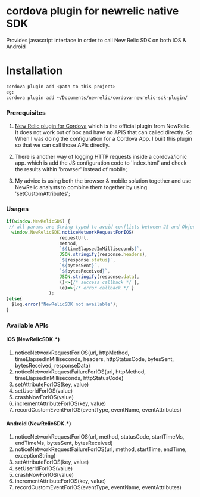 # cordova plugin for newrelic native SDK

Provides javascript interface in order to call New Relic SDK on both IOS & Android

# Installation
```bash
cordova plugin add <path to this project>
eg: 
cordova plugin add ~/Documents/newrelic/cordova-newrelic-sdk-plugin/
```

### Prerequisites
1. [New Relic plugin for Cordova](https://github.com/newrelic/newrelic-cordova-plugin.git)
which is the official plugin from NewRelic. It does not work out of box and have no APIS that can called directly.
So When I was doing the configuration for a Cordova App. I built this plugin so that we can call those APIs directly.

2. There is another way of logging HTTP requests inside a cordova/ionic app. 
which is add the JS configuration code to 'index.html' and check the results within 'browser' instead of mobile;

3. My advice is using both the browser & mobile solution together and use NewRelic analysts to combine them together by using 'setCustomAttributes';

### Usages

```javascript
if(window.NewRelicSDK) {
 // all params are String-typed to avoid conflicts between JS and ObjectiveC/JAVA
  window.NewRelicSDK.noticeNetworkRequestForIOS(
  					requestUrl,
  					method,
  					`${timeElapsedInMilliseconds}`,
  					JSON.stringify(response.headers),
  					`${response.status}`,
  					`${bytesSent}`,
  					`${bytesReceived}`,
  					JSON.stringify(response.data),
  					()=>{/* success callback */ },
  					(e)=>{/* error callback */ }
  				);
}else{
  $log.error("NewRelicSDK not available");
}
```
### Available APIs

#### IOS (NewRelicSDK.*)
1. noticeNetworkRequestForIOS(url, httpMethod, timeElapsedInMilliseconds, headers, httpStatusCode, bytesSent, bytesReceived, responseData)
2. noticeNetworkRequestFailureForIOS(url, httpMethod, timeElapsedInMilliseconds, httpStatusCode)
3. setAttributeForIOS(key, value)
4. setUserIdForIOS(value)
5. crashNowForIOS(value)
6. incrementAttributeForIOS(key, value)
7. recordCustomEventForIOS(eventType, eventName, eventAttributes)

#### Android (NewRelicSDK.*)
1. noticeNetworkRequestForIOS(url, method, statusCode, startTimeMs, endTimeMs, bytesSent, bytesReceived)
2. noticeNetworkRequestFailureForIOS(url, method, startTime, endTime, exceptionString)
3. setAttributeForIOS(key, value)
4. setUserIdForIOS(value)
5. crashNowForIOS(value)
6. incrementAttributeForIOS(key, value)
7. recordCustomEventForIOS(eventType, eventName, eventAttributes)
